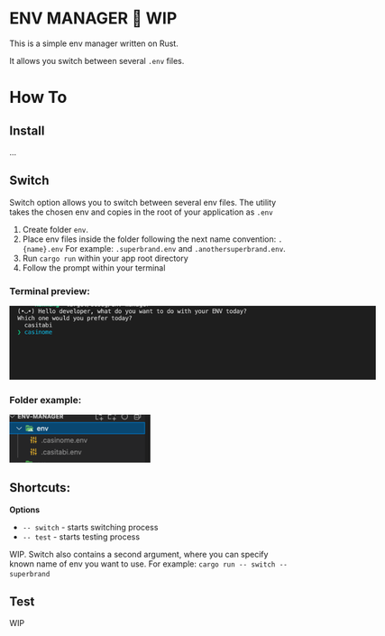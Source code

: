 # ENV MANAGER 🚧 WIP

This is a simple env manager written on Rust. 

It allows you switch between several `.env` files. 

# How To

## Install

...

## Switch

Switch option allows you to switch between several env files. The utility takes the chosen env and copies in the root of your application as `.env`

1. Create folder ```env```.
2. Place env files inside the folder following the next name convention: ```.{name}.env``` For example: ```.superbrand.env``` and ```.anothersuperbrand.env```.
3. Run ```cargo run``` within your app root directory
4. Follow the prompt within your terminal

### Terminal preview:

<div style="width:650px">

![Terminal](readme/terminal.png?raw=true "Terminal")

</div>



### Folder example:
<div style="margin-top:10px; width:250px">

![Folder](readme/folder.png?raw=true "Folder")

</div>


## Shortcuts:

**Options**

- ```-- switch``` - starts switching process
- ```-- test``` - starts testing process

WIP.
Switch also contains a second argument, where you can specify known name of env you want to use. For example: ```cargo run -- switch -- superbrand```

## Test

WIP


